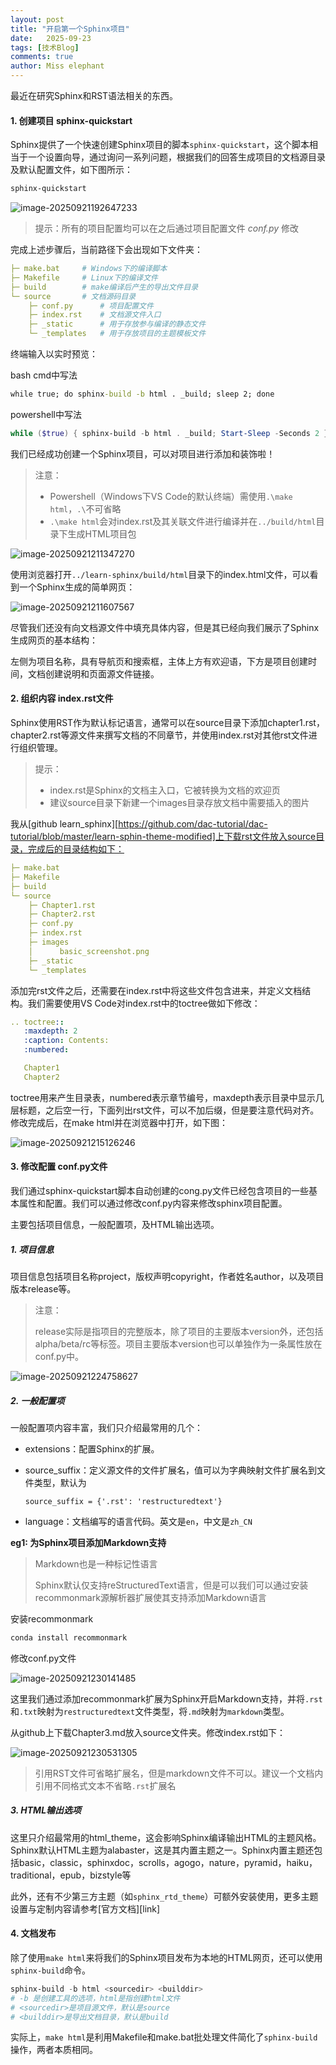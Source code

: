 ```yaml
---
layout: post
title: "开启第一个Sphinx项目"
date:   2025-09-23
tags: [技术Blog]
comments: true
author: Miss elephant
---
```



最近在研究Sphinx和RST语法相关的东西。


<!-- more -->

#### 1. 创建项目 sphinx-quickstart

Sphinx提供了一个快速创建Sphinx项目的脚本`sphinx-quickstart`，这个脚本相当于一个设置向导，通过询问一系列问题，根据我们的回答生成项目的文档源目录及默认配置文件，如下图所示：

```powershell
sphinx-quickstart
```

![image-20250921192647233](../images/image-20250921192647233.png)

> 提示：所有的项目配置均可以在之后通过项目配置文件 _conf.py_ 修改



完成上述步骤后，当前路径下会出现如下文件夹：

```yaml
├─ make.bat		# Windows下的编译脚本
├─ Makefile		# Linux下的编译文件
├─ build		# make编译后产生的导出文件目录
└─ source		# 文档源码目录
    ├─ conf.py		# 项目配置文件
    ├─ index.rst	# 文档源文件入口
    ├─ _static		# 用于存放参与编译的静态文件
    └─ _templates	# 用于存放项目的主题模板文件
```



终端输入以实时预览：

bash cmd中写法

```cmd
while true; do sphinx-build -b html . _build; sleep 2; done
```

powershell中写法

```powershell
while ($true) { sphinx-build -b html . _build; Start-Sleep -Seconds 2 }
```



我们已经成功创建一个Sphinx项目，可以对项目进行添加和装饰啦！

> 注意：
>
> - Powershell（Windows下VS Code的默认终端）需使用`.\make html`，`.\`不可省略
> - `.\make html`会对index.rst及其关联文件进行编译并在`../build/html`目录下生成HTML项目包

![image-20250921211347270](../images/image-20250921211347270.png)

使用浏览器打开`../learn-sphinx/build/html`目录下的index.html文件，可以看到一个Sphinx生成的简单网页：

![image-20250921211607567](../images/image-20250921211607567.png)

尽管我们还没有向文档源文件中填充具体内容，但是其已经向我们展示了Sphinx生成网页的基本结构：

左侧为项目名称，具有导航页和搜索框，主体上方有欢迎语，下方是项目创建时间，文档创建说明和页面源文件链接。



#### 2. 组织内容 index.rst文件

Sphinx使用RST作为默认标记语言，通常可以在source目录下添加chapter1.rst，chapter2.rst等源文件来撰写文档的不同章节，并使用index.rst对其他rst文件进行组织管理。

> 提示：
>
> - index.rst是Sphinx的文档主入口，它被转换为文档的欢迎页
> - 建议source目录下新建一个images目录存放文档中需要插入的图片

我从[github learn_sphinx][https://github.com/dac-tutorial/dac-tutorial/blob/master/learn-sphin-theme-modified]上下载rst文件放入source目录，完成后的目录结构如下：

```yaml
├─ make.bat
├─ Makefile 
├─ build        
└─ source
    ├─ Chapter1.rst
    ├─ Chapter2.rst
    ├─ conf.py
    ├─ index.rst
    ├─ images
    │      basic_screenshot.png
    ├─ _static
    └─ _templates
```

添加完rst文件之后，还需要在index.rst中将这些文件包含进来，并定义文档结构。我们需要使用VS Code对index.rst中的toctree做如下修改：

```yaml
.. toctree::
   :maxdepth: 2
   :caption: Contents:
   :numbered:

   Chapter1
   Chapter2
```

toctree用来产生目录表，numbered表示章节编号，maxdepth表示目录中显示几层标题，之后空一行，下面列出rst文件，可以不加后缀，但是要注意代码对齐。修改完成后，在make html并在浏览器中打开，如下图：

![image-20250921215126246](../images/image-20250921215126246.png)

#### 3. 修改配置 conf.py文件

我们通过sphinx-quickstart脚本自动创建的cong.py文件已经包含项目的一些基本属性和配置。我们可以通过修改conf.py内容来修改sphinx项目配置。

主要包括项目信息，一般配置项，及HTML输出选项。

##### 1. 项目信息

项目信息包括项目名称project，版权声明copyright，作者姓名author，以及项目版本release等。

> 注意： 
>
> release实际是指项目的完整版本，除了项目的主要版本version外，还包括alpha/beta/rc等标签。项目主要版本version也可以单独作为一条属性放在conf.py中。

![image-20250921224758627](../images/image-20250921224758627.png)

##### 2. 一般配置项 

一般配置项内容丰富，我们只介绍最常用的几个：

- extensions：配置Sphinx的扩展。

- source_suffix：定义源文件的文件扩展名，值可以为字典映射文件扩展名到文件类型，默认为

  `source_suffix = {'.rst': 'restructuredtext'}`

- language：文档编写的语言代码。英文是`en`，中文是`zh_CN`

  

**eg1: 为Sphinx项目添加Markdown支持**

> Markdown也是一种标记性语言
>
> Sphinx默认仅支持reStructuredText语言，但是可以我们可以通过安装recommonmark源解析器扩展使其支持添加Markdown语言

安装recommonmark

```powershell
conda install recommonmark
```

修改conf.py文件

![image-20250921230141485](../images/image-20250921230141485.png)

这里我们通过添加recommonmark扩展为Sphinx开启Markdown支持，并将`.rst`和`.txt`映射为`restructuredtext`文件类型，将`.md`映射为`markdown`类型。

从github上下载Chapter3.md放入source文件夹。修改index.rst如下：

![image-20250921230531305](../images/image-20250921230531305.png)

> 引用RST文件可省略扩展名，但是markdown文件不可以。建议一个文档内引用不同格式文本不省略`.rst`扩展名



##### 3. HTML输出选项

这里只介绍最常用的html_theme，这会影响Sphinx编译输出HTML的主题风格。Sphinx默认HTML主题为alabaster，这是其内置主题之一。Sphinx内置主题还包括basic，classic，sphinxdoc，scrolls，agogo，nature，pyramid，haiku，traditional，epub，bizstyle等

此外，还有不少第三方主题（如`sphinx_rtd_theme`）可额外安装使用，更多主题设置与定制内容请参考[官方文档][link]



#### 4. 文档发布

除了使用`make html`来将我们的Sphinx项目发布为本地的HTML网页，还可以使用`sphinx-build`命令。

```powershell
sphinx-build -b html <sourcedir> <builddir>
# -b 是创建工具的选项，html是指创建html文件
# <sourcedir>是项目源文件，默认是source
# <builddir>是导出文档目录，默认是build
```

实际上，`make html`是利用Makefile和make.bat批处理文件简化了`sphinx-build`操作，两者本质相同。


